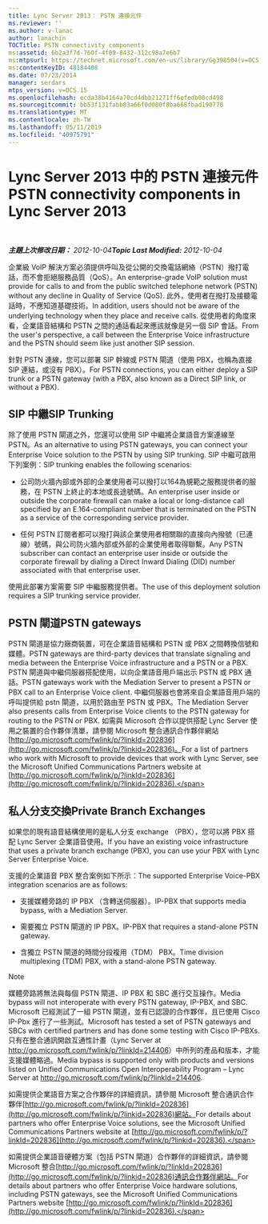 ```yaml
---
title: Lync Server 2013： PSTN 連接元件
ms.reviewer: ''
ms.author: v-lanac
author: lanachin
TOCTitle: PSTN connectivity components
ms:assetid: 6b2a3f7d-760f-4f09-8432-312c98a7e6b7
ms:mtpsurl: https://technet.microsoft.com/en-us/library/Gg398504(v=OCS.15)
ms:contentKeyID: 48184408
ms.date: 07/23/2014
manager: serdars
mtps_version: v=OCS.15
ms.openlocfilehash: ecda38b4164a70cd4dbb21271ff6efedb08cd498
ms.sourcegitcommit: bb53f131fabb03a66f0d000f8ba668fbad190778
ms.translationtype: MT
ms.contentlocale: zh-TW
ms.lasthandoff: 05/11/2019
ms.locfileid: "40975791"
---
```

<div data-xmlns="http://www.w3.org/1999/xhtml">

<div class="topic" data-xmlns="http://www.w3.org/1999/xhtml" data-msxsl="urn:schemas-microsoft-com:xslt" data-cs="http://msdn.microsoft.com/en-us/">

<div data-asp="http://msdn2.microsoft.com/asp">

# <a name="pstn-connectivity-components-in-lync-server-2013"></a><span data-ttu-id="31079-102">Lync Server 2013 中的 PSTN 連接元件</span><span class="sxs-lookup"><span data-stu-id="31079-102">PSTN connectivity components in Lync Server 2013</span></span>

</div>

<div id="mainSection">

<div id="mainBody">

<span> </span>

<span data-ttu-id="31079-103">_**主題上次修改日期：** 2012-10-04_</span><span class="sxs-lookup"><span data-stu-id="31079-103">_**Topic Last Modified:** 2012-10-04_</span></span>

<span data-ttu-id="31079-104">企業級 VoIP 解決方案必須提供呼叫及從公開的交換電話網絡（PSTN）撥打電話，而不會拒絕服務品質（QoS）。</span><span class="sxs-lookup"><span data-stu-id="31079-104">An enterprise-grade VoIP solution must provide for calls to and from the public switched telephone network (PSTN) without any decline in Quality of Service (QoS).</span></span> <span data-ttu-id="31079-105">此外，使用者在撥打及接聽電話時，不應知道基礎技術。</span><span class="sxs-lookup"><span data-stu-id="31079-105">In addition, users should not be aware of the underlying technology when they place and receive calls.</span></span> <span data-ttu-id="31079-106">從使用者的角度來看，企業語音結構和 PSTN 之間的通話看起來應該就像是另一個 SIP 會話。</span><span class="sxs-lookup"><span data-stu-id="31079-106">From the user's perspective, a call between the Enterprise Voice infrastructure and the PSTN should seem like just another SIP session.</span></span>

<span data-ttu-id="31079-107">針對 PSTN 連線，您可以部署 SIP 幹線或 PSTN 閘道（使用 PBX，也稱為直接 SIP 連結，或沒有 PBX）。</span><span class="sxs-lookup"><span data-stu-id="31079-107">For PSTN connections, you can either deploy a SIP trunk or a PSTN gateway (with a PBX, also known as a Direct SIP link, or without a PBX).</span></span>

<div>

## <a name="sip-trunking"></a><span data-ttu-id="31079-108">SIP 中繼</span><span class="sxs-lookup"><span data-stu-id="31079-108">SIP Trunking</span></span>

<span data-ttu-id="31079-109">除了使用 PSTN 閘道之外，您還可以使用 SIP 中繼將企業語音方案連線至 PSTN。</span><span class="sxs-lookup"><span data-stu-id="31079-109">As an alternative to using PSTN gateways, you can connect your Enterprise Voice solution to the PSTN by using SIP trunking.</span></span> <span data-ttu-id="31079-110">SIP 中繼可啟用下列案例：</span><span class="sxs-lookup"><span data-stu-id="31079-110">SIP trunking enables the following scenarios:</span></span>

  - <span data-ttu-id="31079-111">公司防火牆內部或外部的企業使用者可以撥打以164為規範之服務提供者的服務，在 PSTN 上終止的本地或長途號碼。</span><span class="sxs-lookup"><span data-stu-id="31079-111">An enterprise user inside or outside the corporate firewall can make a local or long-distance call specified by an E.164-compliant number that is terminated on the PSTN as a service of the corresponding service provider.</span></span>

  - <span data-ttu-id="31079-112">任何 PSTN 訂閱者都可以撥打與該企業使用者相關聯的直接向內撥號（已連線）號碼，與公司防火牆內部或外部的企業使用者取得聯繫。</span><span class="sxs-lookup"><span data-stu-id="31079-112">Any PSTN subscriber can contact an enterprise user inside or outside the corporate firewall by dialing a Direct Inward Dialing (DID) number associated with that enterprise user.</span></span>

<span data-ttu-id="31079-113">使用此部署方案需要 SIP 中繼服務提供者。</span><span class="sxs-lookup"><span data-stu-id="31079-113">The use of this deployment solution requires a SIP trunking service provider.</span></span>

</div>

<div>

## <a name="pstn-gateways"></a><span data-ttu-id="31079-114">PSTN 閘道</span><span class="sxs-lookup"><span data-stu-id="31079-114">PSTN gateways</span></span>

<span data-ttu-id="31079-115">PSTN 閘道是協力廠商裝置，可在企業語音結構和 PSTN 或 PBX 之間轉換信號和媒體。</span><span class="sxs-lookup"><span data-stu-id="31079-115">PSTN gateways are third-party devices that translate signaling and media between the Enterprise Voice infrastructure and a PSTN or a PBX.</span></span> <span data-ttu-id="31079-116">PSTN 閘道與中繼伺服器搭配使用，以向企業語音用戶端出示 PSTN 或 PBX 通話。</span><span class="sxs-lookup"><span data-stu-id="31079-116">PSTN gateways work with the Mediation Server to present a PSTN or PBX call to an Enterprise Voice client.</span></span> <span data-ttu-id="31079-117">中繼伺服器也會將來自企業語音用戶端的呼叫提供給 pstn 閘道，以用於路由至 PSTN 或 PBX。</span><span class="sxs-lookup"><span data-stu-id="31079-117">The Mediation Server also presents calls from Enterprise Voice clients to the PSTN gateway for routing to the PSTN or PBX.</span></span> <span data-ttu-id="31079-118">如需與 Microsoft 合作以提供搭配 Lync Server 使用之裝置的合作夥伴清單，請參閱 Microsoft 整合通訊合作夥伴網站[http://go.microsoft.com/fwlink/p/?linkId=202836](http://go.microsoft.com/fwlink/p/?linkid=202836)。</span><span class="sxs-lookup"><span data-stu-id="31079-118">For a list of partners who work with Microsoft to provide devices that work with Lync Server, see the Microsoft Unified Communications Partners website at [http://go.microsoft.com/fwlink/p/?linkId=202836](http://go.microsoft.com/fwlink/p/?linkid=202836).</span></span>

</div>

<div>

## <a name="private-branch-exchanges"></a><span data-ttu-id="31079-119">私人分支交換</span><span class="sxs-lookup"><span data-stu-id="31079-119">Private Branch Exchanges</span></span>

<span data-ttu-id="31079-120">如果您的現有語音結構使用的是私人分支 exchange （PBX），您可以將 PBX 搭配 Lync Server 企業語音使用。</span><span class="sxs-lookup"><span data-stu-id="31079-120">If you have an existing voice infrastructure that uses a private branch exchange (PBX), you can use your PBX with Lync Server Enterprise Voice.</span></span>

<span data-ttu-id="31079-121">支援的企業語音 PBX 整合案例如下所示：</span><span class="sxs-lookup"><span data-stu-id="31079-121">The supported Enterprise Voice-PBX integration scenarios are as follows:</span></span>

  - <span data-ttu-id="31079-122">支援媒體旁路的 IP PBX （含轉送伺服器）。</span><span class="sxs-lookup"><span data-stu-id="31079-122">IP-PBX that supports media bypass, with a Mediation Server.</span></span>

  - <span data-ttu-id="31079-123">需要獨立 PSTN 閘道的 IP PBX。</span><span class="sxs-lookup"><span data-stu-id="31079-123">IP-PBX that requires a stand-alone PSTN gateway.</span></span>

  - <span data-ttu-id="31079-124">含獨立 PSTN 閘道的時間分段複用（TDM） PBX。</span><span class="sxs-lookup"><span data-stu-id="31079-124">Time division multiplexing (TDM) PBX, with a stand-alone PSTN gateway.</span></span>

<div>


> [!NOTE]  
> <span data-ttu-id="31079-125">媒體旁路將無法與每個 PSTN 閘道、IP PBX 和 SBC 進行交互操作。</span><span class="sxs-lookup"><span data-stu-id="31079-125">Media bypass will not interoperate with every PSTN gateway, IP-PBX, and SBC.</span></span> <span data-ttu-id="31079-126">Microsoft 已經測試了一組 PSTN 閘道，並有已認證的合作夥伴，且已使用 Cisco IP-Pbx 進行了一些測試。</span><span class="sxs-lookup"><span data-stu-id="31079-126">Microsoft has tested a set of PSTN gateways and SBCs with certified partners and has done some testing with Cisco IP-PBXs.</span></span> <span data-ttu-id="31079-127">只有在整合通訊開啟互通性計畫（Lync Server at <A href="http://go.microsoft.com/fwlink/p/?linkid=214406">http://go.microsoft.com/fwlink/p/?linkId=214406</A>）中所列的產品和版本，才能支援媒體略過。</span><span class="sxs-lookup"><span data-stu-id="31079-127">Media bypass is supported only with products and versions listed on Unified Communications Open Interoperability Program – Lync Server at <A href="http://go.microsoft.com/fwlink/p/?linkid=214406">http://go.microsoft.com/fwlink/p/?linkId=214406</A>.</span></span>



</div>

<span data-ttu-id="31079-128">如需提供企業語音方案之合作夥伴的詳細資訊，請參閱 Microsoft 整合通訊合作夥伴[http://go.microsoft.com/fwlink/p/?linkId=202836](http://go.microsoft.com/fwlink/p/?linkid=202836)網站。</span><span class="sxs-lookup"><span data-stu-id="31079-128">For details about partners who offer Enterprise Voice solutions, see the Microsoft Unified Communications Partners website at [http://go.microsoft.com/fwlink/p/?linkId=202836](http://go.microsoft.com/fwlink/p/?linkid=202836).</span></span>

<span data-ttu-id="31079-129">如需提供企業語音硬體方案（包括 PSTN 閘道）合作夥伴的詳細資訊，請參閱 Microsoft 整合[http://go.microsoft.com/fwlink/p/?linkId=202836](http://go.microsoft.com/fwlink/p/?linkid=202836)通訊合作夥伴網站。</span><span class="sxs-lookup"><span data-stu-id="31079-129">For details about partners who offer Enterprise Voice hardware solutions, including PSTN gateways, see the Microsoft Unified Communications Partners website [http://go.microsoft.com/fwlink/p/?linkId=202836](http://go.microsoft.com/fwlink/p/?linkid=202836).</span></span>

</div>

</div>

<span> </span>

</div>

</div>

</div>

